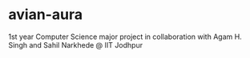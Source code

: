 # avian-aura
1st year Computer Science major project in collaboration with Agam H. Singh and Sahil Narkhede @ IIT Jodhpur
